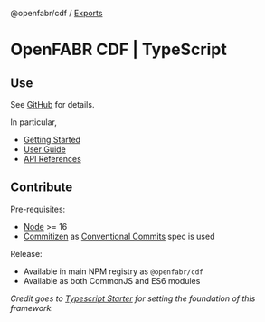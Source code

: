 @openfabr/cdf / [Exports](modules.md)

# OpenFABR CDF | TypeScript

## Use

See [GitHub](https://github.com/openfabr/cdf) for details. 

In particular, 

- [Getting Started](https://openfabr.github.io/cdf/get-started/quick-start/)
- [User Guide](https://openfabr.github.io/cdf/user-guide/overview/)
- [API References](https://openfabr.github.io/cdf/references/typescript/)

## Contribute

Pre-requisites:
- [Node](https://nodejs.org/) >= 16
- [Commitizen](https://commitizen-tools.github.io/commitizen/) as [Conventional Commits](https://www.conventionalcommits.org/) spec is used

Release:
- Available in main NPM registry as `@openfabr/cdf`
- Available as both CommonJS and ES6 modules

*Credit goes to [Typescript Starter](https://github.com/bitjson/typescript-starter/) for setting the foundation of this framework.*
